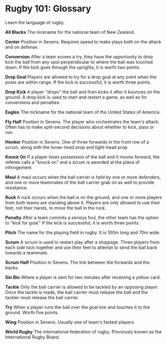 Rugby 101: Glossary
===================

Learn the language of rugby.

**All Blacks**
The nickname for the national team of New Zealand.

**Center**
Position in Sevens. Requires speed to make plays both on the attack and on defense.

**Conversion**
After a team scores a try, they have the opportunity to drop kick the ball from any spot perpendicular to where the ball was touched down. If the kick goes through the uprights, it is worth two points.

**Drop Goal**
Players are allowed to try for a drop goal at any point when the posts are within range. If the kick is successful, it is worth three points.

**Drop Kick**
A player "drops" the ball and then kicks it after it bounces on the ground. A drop kick is used to start and restart a game, as well as for conversions and penalties.

**Eagles**
The nickname for the national team of the United States of America.

**Fly Half**
Position in Sevens. The player who orchestrates the team's attack. Often has to make split-second decisions about whether to kick, pass or run.

**Hooker**
Position in Sevens. One of three forwards in the front row of a scrum, along with the loose-head prop and tight-head prop.

**Knock On**
If a player loses possession of the ball and it moves forward, the referee calls a "knock on" and a scrum is awarded at the place of infringement.

**Maul**
A maul occurs when the ball carrier is held by one or more defenders, and one or more teammates of the ball carrier grab on as well to provide resistance.

**Ruck**
A ruck occurs when the ball is on the ground, and one or more players from both teams are standing above it. Players are only allowed to use their feet, not their hands, to move the ball in the ruck.

**Penalty**
After a team commits a serious foul, the other team has the option to "kick for goal." If the kick is successful, it is worth three points.

**Pitch**
The name for the playing field in rugby. It is 100m long and 70m wide.

**Scrum**
A scrum is used to restart play after a stoppage. Three players from each side lock together and use their feet to attempt to send the ball back towards a teammate.

**Scrum Half**
Position in Sevens. The link between the forwards and the backs.

**Sin Bin**
Where a player is sent for two minutes after receiving a yellow card.

**Tackle**
Only the ball carrier is allowed to be tackled by an opposing player. Once the tackle is made, the ball carrier must release the ball and the tackler must release the ball carrier.

**Try**
When a player runs the ball over the goal line and touches it to the ground. Worth five points.

**Wing**
Position in Sevens. Usually one of team's fastest players.

**World Rugby**
The international federation of rugby. Previously known as the International Rugby Board.


